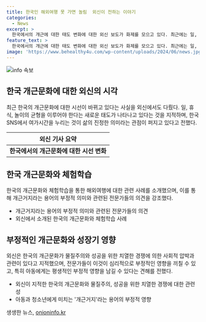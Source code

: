 ```yaml
---
title: 한국인 해외여행 못 가면 놀림  외신이 전하는 이야기
categories:
  - News
excerpt: >
  한국에서의 개근에 대한 태도 변화에 대한 외신 보도가 화제를 모으고 있다. 최근에는 일, 휴식, 놀이의 균형을 이루는 태도에 대한 관심이 높아지고 있으며, 개근을 일, 휴식, 놀이의 균형을 이루려는 태도에 반대하는 것으로 여기는 경향이 있다고 전했다. 또한, 4학년 아들을 둔 아버지의 사례를 통해 개근거지로 비하하는 표현이 어린이에게도 부정적 영향을 미칠 수 있다는 우려도 소개되었다. 한국 사회에서의 경쟁과 압박으로 인한 삶의 균형과 심리적 건강에 대한 관심이 높아지고 있는 상황이다.
feature_text: >
  한국에서의 개근에 대한 태도 변화에 대한 외신 보도가 화제를 모으고 있다. 최근에는 일, 휴식, 놀이의 균형을 이루는 태도에 대한 관심이 높아지고 있으며, 개근을 일, 휴식, 놀이의 균형을 이루려는 태도에 반대하는 것으로 여기는 경향이 있다고 전했다. 또한, 4학년 아들을 둔 아버지의 사례를 통해 개근거지로 비하하는 표현이 어린이에게도 부정적 영향을 미칠 수 있다는 우려도 소개되었다. 한국 사회에서의 경쟁과 압박으로 인한 삶의 균형과 심리적 건강에 대한 관심이 높아지고 있는 상황이다.
image: 'https://www.behealthy4u.com/wp-content/uploads/2024/06/news.jpg'
---
```


<p><img src="https://www.behealthy4u.com/wp-content/uploads/2024/06/news.jpg" alt="info 속보" /></p>

<h2 data-ke-size="size26">한국 개근문화에 대한 외신의 시각</h2>

<p data-ke-size="size16">최근 한국의 개근문화에 대한 시선이 바뀌고 있다는 사실을 외신에서도 다뤘다. 일, 휴식, 놀이의 균형을 이루어야 한다는 새로운 태도가 나타나고 있다는 것을 지적하며, 한국 SNS에서 여가시간을 누리는 것이 삶의 진정한 의미라는 관점이 퍼지고 있다고 전했다.</p>

<table>
<thead>
<tr>
<th style="text-align: center; height: 17px;"><b>외신 기사 요약</b></th>
</tr>
</thead>
<tbody>
<tr>
<td style="text-align: center; height: 17px;"><b>한국에서의 개근문화에 대한 시선 변화</b></td>
</tr>
</tbody>
</table>

<h2 data-ke-size="size26">한국 개근문화와 체험학습</h2>

<p data-ke-size="size16">한국의 개근문화와 체험학습을 통한 해외여행에 대한 관련 사례를 소개했으며, 이를 통해 개근거지라는 용어의 부정적 의미와 관련된 전문가들의 의견을 강조했다.</p>

<ul>
<li>개근거지라는 용어의 부정적 의미와 관련된 전문가들의 의견</li>
<li>외신에서 소개된 한국의 개근문화와 체험학습 사례</li>
</ul>

<h2 data-ke-size="size26">부정적인 개근문화와 성장기 영향</h2>

<p data-ke-size="size16">외신은 한국의 개근문화가 물질주의와 성공을 위한 치열한 경쟁에 의한 사회적 압박과 관련이 있다고 지적했으며, 전문가들이 이것이 심리적으로 부정적인 영향을 끼칠 수 있고, 특히 아동에게는 평생적인 부정적 영향을 남길 수 있다는 견해를 전했다.</p>

<ul>
<li>외신이 지적한 한국의 개근문화와 물질주의, 성공을 위한 치열한 경쟁에 대한 관련성</li>
<li>아동과 청소년에게 미치는 '개근거지'라는 용어의 부정적 영향</li>
</ul>
생생한 뉴스, <a href="https://onioninfo.kr" rel="dofollow">onioninfo.kr</a>


